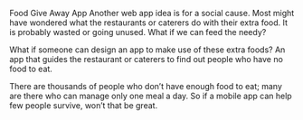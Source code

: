 Food Give Away App
Another web app idea is for a social cause. Most might have wondered what the restaurants or caterers do with their extra food. It is probably wasted or going unused. What if we can feed the needy?

What if someone can design an app to make use of these extra foods? An app that guides the restaurant or caterers to find out people who have no food to eat. 

There are thousands of people who don’t have enough food to eat; many are there who can manage only one meal a day. So if a mobile app can help few people survive, won’t that be great.

